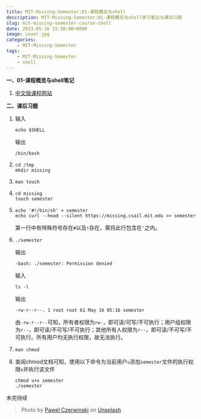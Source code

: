 ```yaml
---
title: MIT-Missing-Semester:01-课程概览与shell
description: MIT-Missing-Semester:01-课程概览与shell学习笔记与课后习题
slug: mit-missing-semester-course-shell
date: 2023-05-16 15:30:00+0800
image: cover.jpg
categories:
    - MIT-Missing-Semester
tags:
    - MIT-Missing-Semester
    - shell
---
```

**一、01-课程概览与shell笔记**

1. [中文版课程网站](https://missing-semester-cn.github.io/2020/course-shell/)

**二、课后习题**

1. 输入
    ````shell
    echo $SHELL
    ````
    输出
    ````
    /bin/bash
    ````

2. 
    ````shell
    cd /tmp
    mkdir missing
    ````

3. 
    ````shell
    man touch
    ````

4. 
    ````shell
    cd missing
    touch semester
    ````

5. 
    ````shell
    echo '#!/bin/sh' > semester
    echo curl --head --silent https://missing.csail.mit.edu >> semester
    ````
    第一行中有特殊符号存在`#`以及`!`存在，需将此行包含在`'`之内。

6.
    ````shell
    ./semester
    ````
    输出
    ````shell
    -bash: ./semester: Permission denied
    ````

    输入
    ````shell
    ls -l
    ````
    输出
    ````shell
    -rw-r--r--. 1 root root 61 May 16 05:16 semester
    ````

    由`-rw-r--r--`可知，所有者权限为`rw-`，即可读/可写/不可执行；用户组权限为`r--`，即可读/不可写/不可执行；其他所有人权限为`r--`，即可读/不可写/不可执行。所有用户均无执行权限，故无法执行。

7. 
    ````shell
    man chmod
    ````

8. 
    查阅chmod文档可知，使用以下命令为当前用户`u`添加`semester`文件的执行权限`x`并执行该文件
    ````shell
    chmod u+x semester
    ./semester
    ````
未完待续



> Photo by [Pawel Czerwinski](https://unsplash.com/@pawel_czerwinski) on [Unsplash](https://unsplash.com/)
